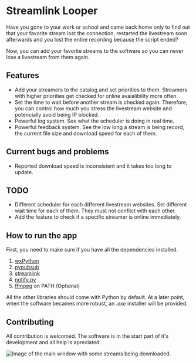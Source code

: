 # Streamlink Looper

Have you gone to your work or school and came back home only to find out that your favorite stream lost the connection, restarted the livestream soon afterwards and you lost the entire recording because the script ended?

Now, you can add your favorite streams to the software so you can never lose a livestream from them again.


## Features

 - Add your streamers to the catalog and set priorities to them.
   Streamers with higher priorities get checked for online avaialibility
   more often.
 - Set the time to wait before another stream is checked again. Therefore, you can control how much you stress the livestream website and potencially avoid being IP blocked.
 - Powerful log system. See what the scheduler is doing in real time.
 - Powerful feedback system. See the low long a stream is being record, the current file size and download speed for each of them.

## Current bugs and problems

 - Reported download speed is inconsistent and it takes too long to update.

## TODO

 - Different scheduler for each different livestream websites. Set different wait time for each of them. They must not conflict with each other.
 - Add the feature to check if a specific streamer is online immediately.

## How to run the app

First, you need to make sure if you have all the dependencies installed.

 1. [wxPython](https://www.wxpython.org/pages/downloads/)
 2. [pypubsub](https://pypubsub.readthedocs.io/en/v4.0.3/installation.html)
 3. [streamlink](https://pypi.org/project/streamlink/)
 4. [notify.py](https://github.com/ms7m/notify-py)
 5. [ffmpeg](https://ffmpeg.org/download.html) on PATH (Optional)

All the other libraries should come with Python by default. At a later point, when the software becames more robust, an *.exe* installer will be provided.

## Contributing

All contribution is welcomed. The software is in the start part of it's development and all help is apreciated.

![Image of the main window with some streams being downloaded.](https://i.imgur.com/sieJFNe.png)
